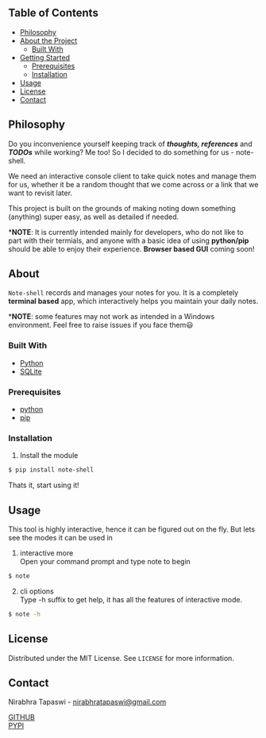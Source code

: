 ## Table of Contents

* [Philosophy](#philosophy)
* [About the Project](#about-the-project)
  * [Built With](#built-with)
* [Getting Started](#getting-started)
  * [Prerequisites](#prerequisites)
  * [Installation](#installation)
* [Usage](#usage)
* [License](#license)
* [Contact](#contact)

## Philosophy


Do you inconvenience yourself keeping track of ***thoughts, references*** and ***TODOs*** while working? Me too! So I decided to do something for us - note-shell.

We need an interactive console client to take quick notes and manage them for us, whether it be a random thought that we come across or a link that we want to revisit later.

This project is built on the grounds of making noting down something (anything) super easy, as well as detailed if needed.

***NOTE**: It is currently intended mainly for developers, who do not like to part with their termials, and anyone with a basic idea of using **python/pip** should be able to enjoy their experience. **Browser based GUI** coming soon!

## About


`Note-shell` records and manages your notes for you. It is a completely **terminal based** app, which interactively helps you maintain your daily notes.

***NOTE**: some features may not work as intended in a Windows environment. Feel free to raise issues if you face them😃

### Built With
* [Python](https://www.python.org/)
* [SQLite](https://www.sqlite.org/)

### Prerequisites

* [python](https://www.python.org/)
* [pip](https://pip.pypa.io/en/stable/)

### Installation

1. Install the module
```sh
$ pip install note-shell
```

Thats it, start using it!

## Usage

This tool is highly interactive, hence it can be figured out on the fly. But lets see the modes it can be used in

1. interactive more  
Open your command prompt and type note to begin
```sh
$ note
```
2. cli options  
Type -h suffix to get help, it has all the features of interactive mode.
```sh
$ note -h
```

## License

Distributed under the MIT License. See `LICENSE` for more information.


## Contact

Nirabhra Tapaswi - nirabhratapaswi@gmail.com

[GITHUB](https://github.com/nirabhratapaswi/note-shell)  
[PYPI](https://pypi.org/project/note-shell/)
